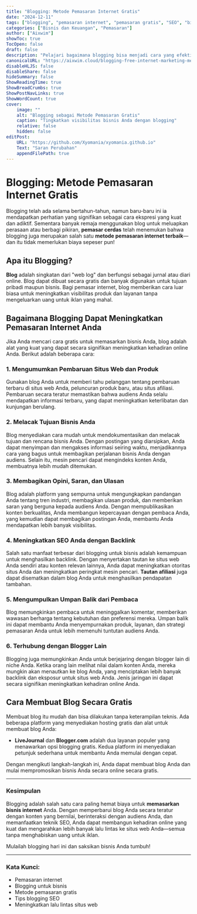 ```yaml
---
title: "Blogging: Metode Pemasaran Internet Gratis"
date: "2024-12-11"
tags: ["blogging", "pemasaran internet", "pemasaran gratis", "SEO", "bisnis online"]
categories: ["Bisnis dan Keuangan", "Pemasaran"]
author: ["Aixwim"]
showToc: true
TocOpen: false
draft: false
description: "Pelajari bagaimana blogging bisa menjadi cara yang efektif biaya untuk memasarkan bisnis Anda dan meningkatkan visibilitas situs web Anda secara online. Temukan tips tentang menggunakan blog untuk kesuksesan pemasaran."
canonicalURL: "https://aixwim.cloud/blogging-free-internet-marketing-method"
disableHLJS: false
disableShare: false
hideSummary: false
ShowReadingTime: true
ShowBreadCrumbs: true
ShowPostNavLinks: true
ShowWordCount: true
cover:
    image: ""
    alt: "Blogging sebagai Metode Pemasaran Gratis"
    caption: "Tingkatkan visibilitas bisnis Anda dengan blogging"
    relative: false
    hidden: false
editPost:
    URL: "https://github.com/Xyomania/xyomania.github.io"
    Text: "Saran Perubahan"
    appendFilePath: true
---
```


# Blogging: Metode Pemasaran Internet Gratis

Blogging telah ada selama bertahun-tahun, namun baru-baru ini ia mendapatkan perhatian yang signifikan sebagai cara ekspresi yang kuat dan adiktif. Sementara banyak remaja menggunakan blog untuk meluapkan perasaan atau berbagi pikiran, **pemasar cerdas** telah menemukan bahwa blogging juga merupakan salah satu **metode pemasaran internet terbaik**—dan itu tidak memerlukan biaya sepeser pun!

## Apa itu Blogging?

**Blog** adalah singkatan dari "web log" dan berfungsi sebagai jurnal atau diari online. Blog dapat dibuat secara gratis dan banyak digunakan untuk tujuan pribadi maupun bisnis. Bagi pemasar internet, blog memberikan cara luar biasa untuk meningkatkan visibilitas produk dan layanan tanpa mengeluarkan uang untuk iklan yang mahal.

## Bagaimana Blogging Dapat Meningkatkan Pemasaran Internet Anda

Jika Anda mencari cara gratis untuk memasarkan bisnis Anda, blog adalah alat yang kuat yang dapat secara signifikan meningkatkan kehadiran online Anda. Berikut adalah beberapa cara:

### 1. Mengumumkan Pembaruan Situs Web dan Produk

Gunakan blog Anda untuk memberi tahu pelanggan tentang pembaruan terbaru di situs web Anda, peluncuran produk baru, atau situs afiliasi. Pembaruan secara teratur memastikan bahwa audiens Anda selalu mendapatkan informasi terbaru, yang dapat meningkatkan keterlibatan dan kunjungan berulang.

### 2. Melacak Tujuan Bisnis Anda

Blog menyediakan cara mudah untuk mendokumentasikan dan melacak tujuan dan rencana bisnis Anda. Dengan postingan yang diarsipkan, Anda dapat menyimpan dan mengakses informasi seiring waktu, menjadikannya cara yang bagus untuk membagikan perjalanan bisnis Anda dengan audiens. Selain itu, mesin pencari dapat mengindeks konten Anda, membuatnya lebih mudah ditemukan.

### 3. Membagikan Opini, Saran, dan Ulasan

Blog adalah platform yang sempurna untuk mengungkapkan pandangan Anda tentang tren industri, membagikan ulasan produk, dan memberikan saran yang berguna kepada audiens Anda. Dengan mempublikasikan konten berkualitas, Anda membangun kepercayaan dengan pembaca Anda, yang kemudian dapat membagikan postingan Anda, membantu Anda mendapatkan lebih banyak visibilitas.

### 4. Meningkatkan SEO Anda dengan Backlink

Salah satu manfaat terbesar dari blogging untuk bisnis adalah kemampuan untuk menghasilkan backlink. Dengan menyertakan tautan ke situs web Anda sendiri atau konten relevan lainnya, Anda dapat meningkatkan otoritas situs Anda dan meningkatkan peringkat mesin pencari. **Tautan afiliasi** juga dapat disematkan dalam blog Anda untuk menghasilkan pendapatan tambahan.

### 5. Mengumpulkan Umpan Balik dari Pembaca

Blog memungkinkan pembaca untuk meninggalkan komentar, memberikan wawasan berharga tentang kebutuhan dan preferensi mereka. Umpan balik ini dapat membantu Anda menyempurnakan produk, layanan, dan strategi pemasaran Anda untuk lebih memenuhi tuntutan audiens Anda.

### 6. Terhubung dengan Blogger Lain

Blogging juga memungkinkan Anda untuk berjejaring dengan blogger lain di niche Anda. Ketika orang lain melihat nilai dalam konten Anda, mereka mungkin akan menautkan ke blog Anda, yang menciptakan lebih banyak backlink dan eksposur untuk situs web Anda. Jenis jaringan ini dapat secara signifikan meningkatkan kehadiran online Anda.

## Cara Membuat Blog Secara Gratis

Membuat blog itu mudah dan bisa dilakukan tanpa keterampilan teknis. Ada beberapa platform yang menyediakan hosting gratis dan alat untuk membuat blog Anda:

- **LiveJournal** dan **Blogger.com** adalah dua layanan populer yang menawarkan opsi blogging gratis. Kedua platform ini menyediakan petunjuk sederhana untuk membantu Anda memulai dengan cepat.

Dengan mengikuti langkah-langkah ini, Anda dapat membuat blog Anda dan mulai mempromosikan bisnis Anda secara online secara gratis.

---

### Kesimpulan

Blogging adalah salah satu cara paling hemat biaya untuk **memasarkan bisnis internet** Anda. Dengan memperbarui blog Anda secara teratur dengan konten yang bernilai, berinteraksi dengan audiens Anda, dan memanfaatkan teknik SEO, Anda dapat membangun kehadiran online yang kuat dan mengarahkan lebih banyak lalu lintas ke situs web Anda—semua tanpa menghabiskan uang untuk iklan.

Mulailah blogging hari ini dan saksikan bisnis Anda tumbuh!

---

### Kata Kunci:
- Pemasaran internet
- Blogging untuk bisnis
- Metode pemasaran gratis
- Tips blogging SEO
- Meningkatkan lalu lintas situs web
